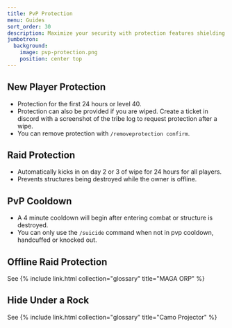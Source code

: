 ```yaml
---
title: PvP Protection
menu: Guides
sort_order: 30
description: Maximize your security with protection features shielding you from rival players.
jumbotron:
  background:
    image: pvp-protection.png
    position: center top
---
```


## New Player Protection

- Protection for the first 24 hours or level 40.
- Protection can also be provided if you are wiped. Create a ticket in discord with a screenshot of the tribe log to request protection after a wipe.
- You can remove protection with `/removeprotection confirm`.

## Raid Protection

- Automatically kicks in on day 2 or 3 of wipe for 24 hours for all players. 
- Prevents structures being destroyed while the owner is offline.

## PvP Cooldown

- A 4 minute cooldown will begin after entering combat or structure is destroyed.
- You can only use the `/suicide` command when not in pvp cooldown, handcuffed or knocked out.

## Offline Raid Protection

See {% include link.html collection="glossary" title="MAGA ORP" %}

## Hide Under a Rock

See {% include link.html collection="glossary" title="Camo Projector" %}
